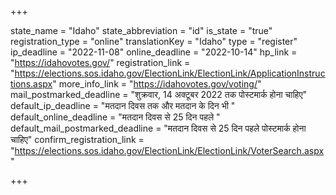 +++

state_name = "Idaho"
state_abbreviation = "id"
is_state = "true"
registration_type = "online"
translationKey = "Idaho"
type = "register"
ip_deadline = "2022-11-08"
online_deadline = "2022-10-14"
hp_link = "https://idahovotes.gov/"
registration_link = "https://elections.sos.idaho.gov/ElectionLink/ElectionLink/ApplicationInstructions.aspx"
more_info_link = "https://idahovotes.gov/voting/"
mail_postmarked_deadline = "शुक्रवार, 14 अक्टूबर 2022 तक पोस्टमार्क होना चाहिए"
default_ip_deadline = "मतदान दिवस तक और मतदान के दिन भी "
default_online_deadline = "मतदान दिवस से 25 दिन पहले "
default_mail_postmarked_deadline = "मतदान दिवस से 25 दिन पहले पोस्टमार्क होना चाहिए"
confirm_registration_link = "https://elections.sos.idaho.gov/ElectionLink/ElectionLink/VoterSearch.aspx"

+++